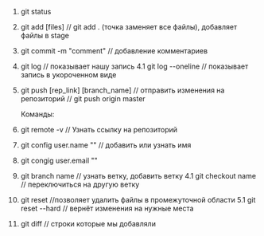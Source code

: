1. git status
2. git add [files] // git add . (точка заменяет все файлы), добавляет файлы в stage
3. git commit -m "comment" // добавление комментариев
4. git log // показывает нашу запись
4.1 git log --oneline // показывает запись в укороченном виде
5. git push [rep_link] [branch_name] // отправить изменения на репозиторий
   // git push origin master

   Команды:
1. git remote -v // Узнать ссылку на репозиторий
2. git config user.name "" // добавить или узнать имя
3. git congig user.email ""
4. git branch name // узнать ветку, добавить ветку
4.1 git checkout name // переключиться на другую ветку
5. git reset //позволяет удалить файлы в промежуточной области
5.1 git reset --hard // вернёт изменения на нужные места
6. git diff // строки которые мы добавляли